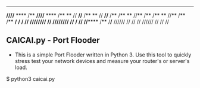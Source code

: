    ******      **     **     ******      **     **
  **////**    ****   /**    **////**    ****   /**
 **    //    **//**  /**   **    //    **//**  /**
/**         **  //** /**  /**         **  //** /**
/**        **********/**  /**        **********/**
//**    **/**//////**/**  //**    **/**//////**/**
 //****** /**     /**/**   //****** /**     /**/**
  //////  //      // //     //////  //      // // 


## CAICAI.py - Port Flooder

- This is a simple Port Flooder written in Python 3. Use this tool to quickly stress test your network devices and measure your router's or server's load.

$ python3 caicai.py